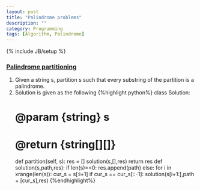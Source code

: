 ```yaml
---
layout: post
title: "Palindrome problems"
description: ""
category: Programming
tags: [Algorithm, Palindrome]
---
```


{% include JB/setup %}

### [Palindrome partitioning](https://leetcode.com/submissions/detail/33825539/)
1. Given a string s, partition s such that every substring of the partition is a palindrome.
1. Solution is given as the following
{%highlight python%}
class Solution:
    # @param {string} s
    # @return {string[][]}
    def partition(self, s):
        res = []
        solution(s,[],res)
        return res
def solution(s,path,res):
    if len(s)==0:
        res.append(path)
    else:
        for i in xrange(len(s)):
            cur_s = s[:i+1]
            if cur_s == cur_s[::-1]:
                solution(s[i+1:],path + [cur_s],res)
{%endhighlight%}
